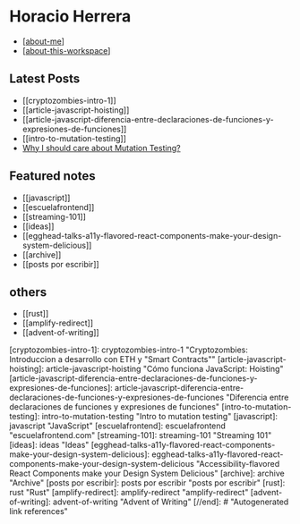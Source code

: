 # Horacio Herrera

- [[about-me]]
- [[about-this-workspace]]

## Latest Posts

- [[cryptozombies-intro-1]]
- [[article-javascript-hoisting]]
- [[article-javascript-diferencia-entre-declaraciones-de-funciones-y-expresiones-de-funciones]]
- [[intro-to-mutation-testing]]
- [Why I should care about Mutation Testing?](https://dev.to/horacioh/why-i-should-care-about-mutation-testing-4i92)

## Featured notes

- [[javascript]]
- [[escuelafrontend]]
- [[streaming-101]]
- [[ideas]]
- [[egghead-talks-a11y-flavored-react-components-make-your-design-system-delicious]]
- [[archive]]
- [[posts por escribir]]

## others

- [[rust]]
- [[amplify-redirect]]
- [[advent-of-writing]]

[//begin]: # "Autogenerated link references for markdown compatibility"
[about-me]: about-me "About Me"
[about-this-workspace]: about-this-workspace "About this workspace"
[cryptozombies-intro-1]: cryptozombies-intro-1 "Cryptozombies: Introduccion a desarrollo con ETH y "Smart Contracts""
[article-javascript-hoisting]: article-javascript-hoisting "Cómo funciona JavaScript: Hoisting"
[article-javascript-diferencia-entre-declaraciones-de-funciones-y-expresiones-de-funciones]: article-javascript-diferencia-entre-declaraciones-de-funciones-y-expresiones-de-funciones "Diferencia entre declaraciones de funciones y expresiones de funciones"
[intro-to-mutation-testing]: intro-to-mutation-testing "Intro to mutation testing"
[javascript]: javascript "JavaScript"
[escuelafrontend]: escuelafrontend "escuelafrontend.com"
[streaming-101]: streaming-101 "Streaming 101"
[ideas]: ideas "Ideas"
[egghead-talks-a11y-flavored-react-components-make-your-design-system-delicious]: egghead-talks-a11y-flavored-react-components-make-your-design-system-delicious "Accessibility-flavored React Components make your Design System Delicious"
[archive]: archive "Archive"
[posts por escribir]: posts por escribir "posts por escribir"
[rust]: rust "Rust"
[amplify-redirect]: amplify-redirect "amplify-redirect"
[advent-of-writing]: advent-of-writing "Advent of Writing"
[//end]: # "Autogenerated link references"
